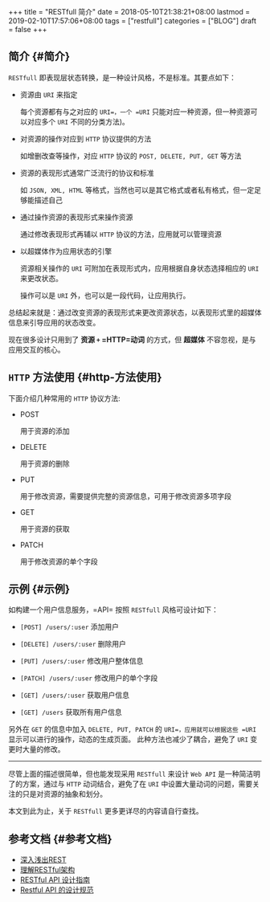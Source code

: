 +++
title = "RESTfull 简介"
date = 2018-05-10T21:38:21+08:00
lastmod = 2019-02-10T17:57:06+08:00
tags = ["restfull"]
categories = ["BLOG"]
draft = false
+++

## 简介 {#简介}

`RESTfull` 即表现层状态转换，是一种设计风格，不是标准。其要点如下：

-   资源由 `URI` 来指定

    每个资源都有与之对应的 `URI=，一个 =URI` 只能对应一种资源，但一种资源可以对应多个 `URI` 不同的分类方法)。

-   对资源的操作对应到 `HTTP` 协议提供的方法

    如增删改查等操作，对应 `HTTP` 协议的 `POST, DELETE, PUT, GET` 等方法

-   资源的表现形式通常广泛流行的协议和标准

    如 `JSON, XML, HTML` 等格式，当然也可以是其它格式或者私有格式，但一定足够能描述自己

-   通过操作资源的表现形式来操作资源

    通过修改表现形式再辅以 `HTTP` 协议的方法，应用就可以管理资源

-   以超媒体作为应用状态的引擎

    资源相关操作的 `URI` 可附加在表现形式内，应用根据自身状态选择相应的 `URI` 来更改状态。

    操作可以是 `URI` 外，也可以是一段代码，让应用执行。

总结起来就是：通过改变资源的表现形式来更改资源状态，以表现形式里的超媒体信息来引导应用的状态改变。

现在很多设计只用到了 **资源 `+` =HTTP=动词** 的方式，但 **超媒体**  不容忽视，是与应用交互的核心。


## `HTTP` 方法使用 {#http-方法使用}

下面介绍几种常用的 `HTTP` 协议方法:

-   POST

    用于资源的添加

-   DELETE

    用于资源的删除

-   PUT

    用于修改资源，需要提供完整的资源信息，可用于修改资源多项字段

-   GET

    用于资源的获取

-   PATCH

    用于修改资源的单个字段


## 示例 {#示例}

如构建一个用户信息服务，=API= 按照 `RESTfull` 风格可设计如下：

-   `[POST] /users/:user` 添加用户

-   `[DELETE] /users/:user` 删除用户

-   `[PUT] /users/:user` 修改用户整体信息

-   `[PATCH] /users/:user` 修改用户的单个字段

-   `[GET] /users/:user` 获取用户信息

-   `[GET] /users` 获取所有用户信息

另外在 `GET` 的信息中加入 `DELETE, PUT, PATCH` 的 `URI=，应用就可以根据这些 =URI` 显示可以进行的操作，动态的生成页面。
此种方法也减少了耦合，避免了 `URI` 变更时大量的修改。

---

尽管上面的描述很简单，但也能发现采用 `RESTfull` 来设计 `Web API` 是一种简洁明了的方案，通过与 `HTTP` 动词结合，避免了在 `URI` 中设置大量动词的问题，需要关注的只是对资源的抽象和划分。

本文到此为止，关于 `RESTfull` 更多更详尽的内容请自行查找。


## 参考文档 {#参考文档}

-   [深入浅出REST](http://www.infoq.com/cn/articles/rest-introduction)
-   [理解RESTful架构](http://www.ruanyifeng.com/blog/2011/09/restful.html)
-   [RESTful API 设计指南](http://www.ruanyifeng.com/blog/2014/05/restful%5Fapi.html)
-   [Restful API 的设计规范](http://novoland.github.io/%E8%AE%BE%E8%AE%A1/2015/08/17/Restful%20API%20%E7%9A%84%E8%AE%BE%E8%AE%A1%E8%A7%84%E8%8C%83.html)
